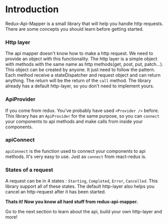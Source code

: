 # Introduction

Redux-Api-Mapper is a small library that will help you handle http requests. There are some concepts you should learn before getting started.

### Http layer

The api mapper doesn't know how to make a http request. We need to provide an object with this functionality. The http layer is a simple object with methods with the same name as http methods(get, post, put, patch...). This object can be created by anyone. It just need to follow the pattern. Each method receive a stateDispatcher and request object and can return anything. The return will be the return of the ``call`` method. The library already has a default http-layer, so you don't need to implement yours.

### ApiProvider

If you come from redux. You've probably have used ``<Provider />`` before. This library has an ``ApiProvider`` for the same purpose, so you can ``connect`` your components to api methods and make calls from inside your components.

### apiConnect

``apiConnect`` is the function used to connect your components to api methods. It's very easy to use. Just as ``connect`` from react-redux is.


### States of a request

A request can be in 4 states : ``Starting``, ``Completed``, ``Error``, ``Cancelled``. This library support all of these states. The default http-layer also helps you cancel an http-request after it has been started.

<b>Thats it! Now you know all hard stuff from redux-api-mapper.</b>

Go to the next section to learn about the api, build your own http-layer and more!
